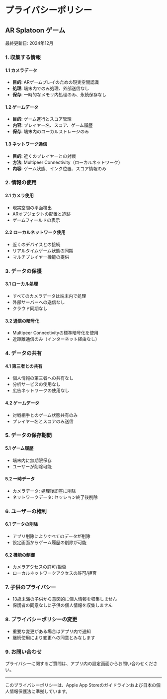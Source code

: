 # プライバシーポリシー

## AR Splatoon ゲーム

最終更新日: 2024年12月

### 1. 収集する情報

#### 1.1 カメラデータ
- **目的**: ARゲームプレイのための現実空間認識
- **処理**: 端末内でのみ処理、外部送信なし
- **保存**: 一時的なメモリ内処理のみ、永続保存なし

#### 1.2 ゲームデータ
- **目的**: ゲーム進行とスコア管理
- **内容**: プレイヤー名、スコア、ゲーム履歴
- **保存**: 端末内のローカルストレージのみ

#### 1.3 ネットワーク通信
- **目的**: 近くのプレイヤーとの対戦
- **方法**: Multipeer Connectivity（ローカルネットワーク）
- **内容**: ゲーム状態、インク位置、スコア情報のみ

### 2. 情報の使用

#### 2.1 カメラ使用
- 現実空間の平面検出
- ARオブジェクトの配置と追跡
- ゲームフィールドの表示

#### 2.2 ローカルネットワーク使用
- 近くのデバイスとの接続
- リアルタイムゲーム状態の同期
- マルチプレイヤー機能の提供

### 3. データの保護

#### 3.1 ローカル処理
- すべてのカメラデータは端末内で処理
- 外部サーバーへの送信なし
- クラウド同期なし

#### 3.2 通信の暗号化
- Multipeer Connectivityの標準暗号化を使用
- 近距離通信のみ（インターネット経由なし）

### 4. データの共有

#### 4.1 第三者との共有
- 個人情報の第三者への共有なし
- 分析サービスの使用なし
- 広告ネットワークの使用なし

#### 4.2 ゲームデータ
- 対戦相手とのゲーム状態共有のみ
- プレイヤー名とスコアのみ送信

### 5. データの保存期間

#### 5.1 ゲーム履歴
- 端末内に無期限保存
- ユーザーが削除可能

#### 5.2 一時データ
- カメラデータ: 処理後即座に削除
- ネットワークデータ: セッション終了後削除

### 6. ユーザーの権利

#### 6.1 データの削除
- アプリ削除によりすべてのデータが削除
- 設定画面からゲーム履歴の削除が可能

#### 6.2 機能の制御
- カメラアクセスの許可/拒否
- ローカルネットワークアクセスの許可/拒否

### 7. 子供のプライバシー

- 13歳未満の子供から意図的に個人情報を収集しません
- 保護者の同意なしに子供の個人情報を収集しません

### 8. プライバシーポリシーの変更

- 重要な変更がある場合はアプリ内で通知
- 継続使用により変更への同意とみなします

### 9. お問い合わせ

プライバシーに関するご質問は、アプリ内の設定画面からお問い合わせください。

---

このプライバシーポリシーは、Apple App Storeのガイドラインおよび日本の個人情報保護法に準拠しています。